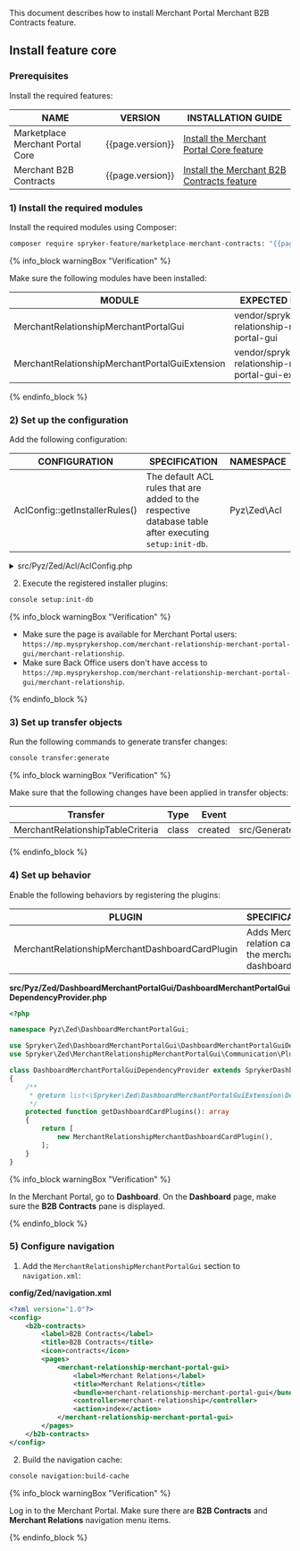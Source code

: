 This document describes how to install Merchant Portal Merchant B2B Contracts feature.

## Install feature core

### Prerequisites

Install the required features:

| NAME                             | VERSION          | INSTALLATION GUIDE                                                                                                                                                                                        |
|----------------------------------|------------------|-----------------------------------------------------------------------------------------------------------------------------------------------------------------------------------------------------------|
| Marketplace Merchant Portal Core | {{page.version}} | [Install the Merchant Portal Core feature](/docs/pbc/all/merchant-management/{{page.version}}/marketplace/install-and-upgrade/install-features/install-the-marketplace-merchant-portal-core-feature.html) |
| Merchant B2B Contracts           | {{page.version}} | [Install the Merchant B2B Contracts feature](/docs/pbc/all/merchant-management/{{page.version}}/base-shop/install-and-upgrade/install-the-merchant-b2b-contracts-feature.html)                            |

### 1) Install the required modules

Install the required modules using Composer:

```bash
composer require spryker-feature/marketplace-merchant-contracts: "{{page.version}}" --update-with-dependencies
```

{% info_block warningBox "Verification" %}

Make sure the following modules have been installed:

| MODULE                                         | EXPECTED DIRECTORY                                                 |
|------------------------------------------------|--------------------------------------------------------------------|
| MerchantRelationshipMerchantPortalGui          | vendor/spryker/merchant-relationship-merchant-portal-gui           |
| MerchantRelationshipMerchantPortalGuiExtension | vendor/spryker/merchant-relationship-merchant-portal-gui-extension |

{% endinfo_block %}

### 2) Set up the configuration

Add the following configuration:

| CONFIGURATION                  | SPECIFICATION                                                                                          | NAMESPACE   |
|--------------------------------|--------------------------------------------------------------------------------------------------------|-------------|
| AclConfig::getInstallerRules() | The default ACL rules that are added to the respective database table after executing `setup:init-db`. | Pyz\Zed\Acl |

<details>
<summary>src/Pyz/Zed/Acl/AclConfig.php</summary>

```php
<?php

namespace Pyz\Zed\Acl;

use Spryker\Shared\Acl\AclConstants;
use Spryker\Zed\Acl\AclConfig as SprykerAclConfig;

class AclConfig extends SprykerAclConfig
{
    /**
     * @var string
     */
    protected const RULE_TYPE_DENY = 'deny';

    /**
     * @return array<array<string, mixed>>
     */
    public function getInstallerRules(): array
    {
        $installerRules = parent::getInstallerRules();
        $installerRules = $this->addMerchantPortalInstallerRules($installerRules);

        return $installerRules;
    }

    /**
     * @param array<array<string, mixed>> $installerRules
     *
     * @return array<array<string, mixed>>
     */
    protected function addMerchantPortalInstallerRules(array $installerRules): array
    {
        $bundleNames = [
            'merchant-relationship-merchant-portal-gui',
        ];

        foreach ($bundleNames as $bundleName) {
            $installerRules[] = [
                'bundle' => $bundleName,
                'controller' => AclConstants::VALIDATOR_WILDCARD,
                'action' => AclConstants::VALIDATOR_WILDCARD,
                'type' => static::RULE_TYPE_DENY,
                'role' => AclConstants::ROOT_ROLE,
            ];
        }
        return $installerRules;
    }
}
```

</details>

2. Execute the registered installer plugins:

```bash
console setup:init-db
```

{% info_block warningBox "Verification" %}

* Make sure the page is available for Merchant Portal
  users: `https://mp.mysprykershop.com/merchant-relationship-merchant-portal-gui/merchant-relationship`.
* Make sure Back Office users don't have access
  to `https://mp.mysprykershop.com/merchant-relationship-merchant-portal-gui/merchant-relationship`.

{% endinfo_block %}

### 3) Set up transfer objects

Run the following commands to generate transfer changes:

```bash
console transfer:generate
```

{% info_block warningBox "Verification" %}

Make sure that the following changes have been applied in transfer objects:

| Transfer                          | Type  | Event   | Path                                                                    |
|-----------------------------------|-------|---------|-------------------------------------------------------------------------|
| MerchantRelationshipTableCriteria | class | created | src/Generated/Shared/Transfer/MerchantRelationshipTableCriteriaTransfer |

{% endinfo_block %}

### 4) Set up behavior

Enable the following behaviors by registering the plugins:

| PLUGIN                                          | SPECIFICATION                                          | PREREQUISITES | NAMESPACE                                                                                         |
|-------------------------------------------------|--------------------------------------------------------|---------------|---------------------------------------------------------------------------------------------------|
| MerchantRelationshipMerchantDashboardCardPlugin | Adds Merchant relation card to the merchant dashboard. |               | Spryker\Zed\MerchantRelationshipMerchantPortalGui\Communication\Plugin\DashboardMerchantPortalGui |

**src/Pyz/Zed/DashboardMerchantPortalGui/DashboardMerchantPortalGuiDependencyProvider.php**

```php
<?php

namespace Pyz\Zed\DashboardMerchantPortalGui;

use Spryker\Zed\DashboardMerchantPortalGui\DashboardMerchantPortalGuiDependencyProvider as SprykerDashboardMerchantPortalGuiDependencyProvider;
use Spryker\Zed\MerchantRelationshipMerchantPortalGui\Communication\Plugin\DashboardMerchantPortalGui\MerchantRelationshipMerchantDashboardCardPlugin;

class DashboardMerchantPortalGuiDependencyProvider extends SprykerDashboardMerchantPortalGuiDependencyProvider
{
    /**
     * @return list<\Spryker\Zed\DashboardMerchantPortalGuiExtension\Dependency\Plugin\MerchantDashboardCardPluginInterface>
     */
    protected function getDashboardCardPlugins(): array
    {
        return [
            new MerchantRelationshipMerchantDashboardCardPlugin(),
        ];
    }
}
```

{% info_block warningBox "Verification" %}

In the Merchant Portal, go to **Dashboard**. On the **Dashboard** page, make sure the **B2B Contracts** pane is
displayed.

{% endinfo_block %}

### 5) Configure navigation

1. Add the `MerchantRelationshipMerchantPortalGui` section to `navigation.xml`:

**config/Zed/navigation.xml**

```xml
<?xml version="1.0"?>
<config>
    <b2b-contracts>
        <label>B2B Contracts</label>
        <title>B2B Contracts</title>
        <icon>contracts</icon>
        <pages>
            <merchant-relationship-merchant-portal-gui>
                <label>Merchant Relations</label>
                <title>Merchant Relations</title>
                <bundle>merchant-relationship-merchant-portal-gui</bundle>
                <controller>merchant-relationship</controller>
                <action>index</action>
            </merchant-relationship-merchant-portal-gui>
        </pages>
    </b2b-contracts>
</config>
```

2. Build the navigation cache:

```bash
console navigation:build-cache
```

{% info_block warningBox "Verification" %}

Log in to the Merchant Portal. Make sure there are **B2B Contracts** and **Merchant Relations** navigation menu items.

{% endinfo_block %}

